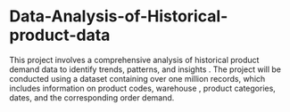 # Data-Analysis-of-Historical-product-data
This project involves a comprehensive analysis of historical product demand data to identify trends, patterns, and insights . The project will be conducted using a dataset containing over one million records, which includes information on product codes, warehouse , product categories, dates, and the corresponding order demand.
